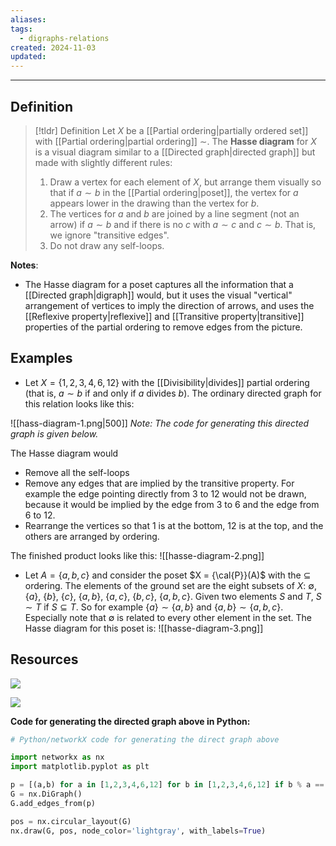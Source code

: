 ```yaml
---
aliases: 
tags:
  - digraphs-relations
created: 2024-11-03
updated:
---
```

---
## Definition 

> [!tldr] Definition
> Let $X$ be a [[Partial ordering|partially ordered set]] with [[Partial ordering|partial ordering]] $\sim$. The **Hasse diagram** for $X$ is a visual diagram similar to a [[Directed graph|directed graph]] but made with slightly different rules: 
> 
> 1. Draw a vertex for each element of $X$, but arrange them visually so that if $a \sim b$ in the [[Partial ordering|poset]], the vertex for $a$ appears lower in the drawing than the vertex for $b$. 
> 2. The vertices for $a$ and $b$ are joined by a line segment (not an arrow) if $a \sim b$ and if there is no $c$ with $a \sim c$ and $c \sim b$. That is, we ignore "transitive edges".  
> 3. Do not draw any self-loops. 


**Notes**: 
- The Hasse diagram for a poset captures all the information that a [[Directed graph|digraph]] would, but it uses the visual "vertical" arrangement of vertices to imply the direction of arrows,  and uses the [[Reflexive property|reflexive]] and [[Transitive property|transitive]] properties of the partial ordering to remove edges from the picture. 

## Examples 

* Let $X = \{1, 2, 3, 4, 6, 12\}$ with the [[Divisibility|divides]] partial ordering (that is, $a \sim b$ if and only if $a$ divides $b$). The ordinary directed graph for this relation looks like this: 

![[hass-diagram-1.png|500]]
*Note: The code for generating this directed graph is given below.* 

The Hasse diagram would 
* Remove all the self-loops
* Remove any edges that are implied by the transitive property. For example the edge pointing directly from 3 to 12 would not be drawn, because it would be implied by the edge from 3 to 6 and the edge from 6 to 12. 
* Rearrange the vertices so that 1 is at the bottom, 12 is at the top, and the others are arranged by ordering. 

The finished product looks like this: 
![[hasse-diagram-2.png]]
* Let $A = \{a,b,c\}$ and consider the poset $X = {\cal{P}}(A)$ with the $\subseteq$ ordering. The elements of the ground set are the eight subsets of $X$: $\emptyset$, $\{a\}$, $\{b\}$, $\{c\}$, $\{a,b\}$, $\{a,c\}$, $\{b,c\}$, $\{a,b,c\}$. Given two elements $S$ and $T$, $S \sim T$ if $S \subseteq T$. So for example $\{a\} \sim \{a,b\}$ and $\{a,b\} \sim \{a,b,c\}$. Especially note that $\emptyset$ is related to every other element in the set. The Hasse diagram for this poset is: 
![[hasse-diagram-3.png]]
## Resources 

![](https://www.youtube.com/watch?v=i8XeVATqeag)

![](https://www.youtube.com/watch?v=ITv_74xUBdk)


**Code for generating the directed graph above in Python:**

```python
# Python/networkX code for generating the direct graph above

import networkx as nx
import matplotlib.pyplot as plt

p = [(a,b) for a in [1,2,3,4,6,12] for b in [1,2,3,4,6,12] if b % a == 0]
G = nx.DiGraph()
G.add_edges_from(p)

pos = nx.circular_layout(G)
nx.draw(G, pos, node_color='lightgray', with_labels=True)
```